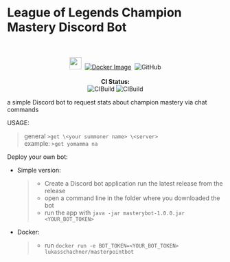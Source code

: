 # League of Legends Champion Mastery Discord Bot

<div align="center">
    <br><br>
    <a href="https://github.com/lukasschachner/masterypointbot/releases"><img height="28" src="https://img.shields.io/github/tag/zekroTJA/shinpuru.svg?style=for-the-badge"/></a>&nbsp;
    <a href="https://hub.docker.com/r/lukasschachner/masterypointbot"><img alt="Docker Image" src="https://img.shields.io/docker/cloud/automated/zekro/shinpuru.svg?color=cyan&logo=docker&logoColor=cyan&style=for-the-badge"></a>&nbsp;
     <img alt="GitHub" src="https://img.shields.io/github/license/lukasschachner/masterypointbot?style=for-the-badge"><br><br>
    <strong>CI Status:</strong> <br>
    <img alt="CIBuild" src="https://img.shields.io/github/workflow/status/lukasschachner/masterypointbot/Java%20CI%20with%20Maven?style=for-the-badge">
    <img alt="CIBuild" src="https://img.shields.io/github/workflow/status/lukasschachner/masterypointbot/Docker%20Image%20CI?style=for-the-badge">
<br>
</div>

 a simple Discord bot to request stats about champion mastery via chat commands
 
 USAGE: 
 >general `>get \<your summoner name> \<server>` <br/>
 >example: `>get yomamma na`
 
 Deploy your own bot: <br/>
 - Simple version:
    > - Create a Discord bot application run the latest release from the release
    > - open a command line in the folder where you downloaded the bot
    > - run the app with `java -jar masterybot-1.0.0.jar <YOUR_BOT_TOKEN>`
 - Docker:
    > - run 
    >   `docker run -e BOT_TOKEN=<YOUR_BOT_TOKEN> lukasschachner/masterpointbot`
